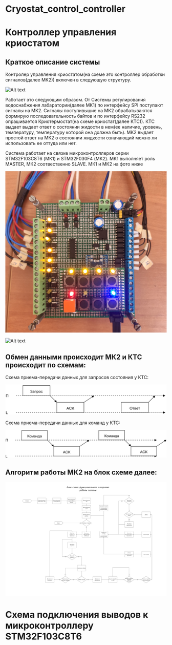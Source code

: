 # Cryostat_control_controller
Контроллер управления криостатом
================================
Краткое описание системы
------------------------
Контролер  управления криостатом(на схеме это контроллер обработки сигналов(далее МК2)) включен в следующую структуру.

![Alt text](doc/image.png)


Работает это следующим образом. От Системы регулирования водоснабжения лабаратории(далее МК1) по интерфейсу SPI поступают сигналы на МК2. Сигналы поступивышие на МК2 обрабатываются формирую последовательность байтов и по интерфейсу RS232 опрашивается Криотермостат(на схеме криостат(далее КТС)). КТС выдает выдает ответ о состоянии жидости в нем(ее наличие, уровень, температуру, температуру которой она должна быть). МК2 выдает простой ответ на МК2 о состоянии жидкости означающий можно ли использовать ее оттуда или нет.


Система работает на связке микроконтроллеров серии STM32F103C8T6 (МК1) и STM32F030F4 (МК2). МК1 выполняет роль MASTER, МК2 соотвественно SLAVE. МК1 и МК2 на фото ниже

![Alt text](images/IMG_20220607_150920.jpg)

![Alt text](images/IMG_20220607_151507.jpg)


Обмен данными происходит МК2 и КТС происходит по схемам:
-------------------------------------------------------

Схема приема-передачи данных для запросов состояния у КТС:

![Alt text](images/zap.png)


Схема приема-передачи данных для команд у КТС:

![Alt text](images/command.png)


Алгоритм работы МК2 на блок схеме далее:
----------------------------------------

![Alt text](images/pd.png)

Схема подключения выводов к микроконтроллеру STM32F103C8T6
==========================================================

